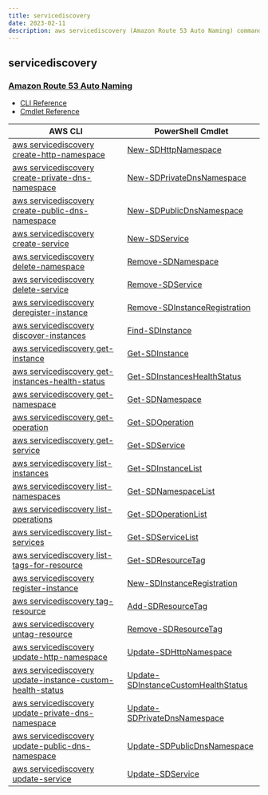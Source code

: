 ```yaml
---
title: servicediscovery
date: 2023-02-11
description: aws servicediscovery (Amazon Route 53 Auto Naming) command/cmdlet list.
---
```


## servicediscovery

### [Amazon Route 53 Auto Naming](https://aws.amazon.com/route53/)

* [CLI Reference](https://docs.aws.amazon.com/cli/latest/reference/servicediscovery/index.html)
* [Cmdlet Reference](https://docs.aws.amazon.com/powershell/latest/reference/items/Amazon_Route_53_Auto_Naming_cmdlets.html)

|AWS CLI|PowerShell Cmdlet|
|----|----|
|[aws servicediscovery create-http-namespace](https://docs.aws.amazon.com/cli/latest/reference/servicediscovery/create-http-namespace.html)|[New-SDHttpNamespace](https://docs.aws.amazon.com/powershell/latest/reference/items/New-SDHttpNamespace.html)|
|[aws servicediscovery create-private-dns-namespace](https://docs.aws.amazon.com/cli/latest/reference/servicediscovery/create-private-dns-namespace.html)|[New-SDPrivateDnsNamespace](https://docs.aws.amazon.com/powershell/latest/reference/items/New-SDPrivateDnsNamespace.html)|
|[aws servicediscovery create-public-dns-namespace](https://docs.aws.amazon.com/cli/latest/reference/servicediscovery/create-public-dns-namespace.html)|[New-SDPublicDnsNamespace](https://docs.aws.amazon.com/powershell/latest/reference/items/New-SDPublicDnsNamespace.html)|
|[aws servicediscovery create-service](https://docs.aws.amazon.com/cli/latest/reference/servicediscovery/create-service.html)|[New-SDService](https://docs.aws.amazon.com/powershell/latest/reference/items/New-SDService.html)|
|[aws servicediscovery delete-namespace](https://docs.aws.amazon.com/cli/latest/reference/servicediscovery/delete-namespace.html)|[Remove-SDNamespace](https://docs.aws.amazon.com/powershell/latest/reference/items/Remove-SDNamespace.html)|
|[aws servicediscovery delete-service](https://docs.aws.amazon.com/cli/latest/reference/servicediscovery/delete-service.html)|[Remove-SDService](https://docs.aws.amazon.com/powershell/latest/reference/items/Remove-SDService.html)|
|[aws servicediscovery deregister-instance](https://docs.aws.amazon.com/cli/latest/reference/servicediscovery/deregister-instance.html)|[Remove-SDInstanceRegistration](https://docs.aws.amazon.com/powershell/latest/reference/items/Remove-SDInstanceRegistration.html)|
|[aws servicediscovery discover-instances](https://docs.aws.amazon.com/cli/latest/reference/servicediscovery/discover-instances.html)|[Find-SDInstance](https://docs.aws.amazon.com/powershell/latest/reference/items/Find-SDInstance.html)|
|[aws servicediscovery get-instance](https://docs.aws.amazon.com/cli/latest/reference/servicediscovery/get-instance.html)|[Get-SDInstance](https://docs.aws.amazon.com/powershell/latest/reference/items/Get-SDInstance.html)|
|[aws servicediscovery get-instances-health-status](https://docs.aws.amazon.com/cli/latest/reference/servicediscovery/get-instances-health-status.html)|[Get-SDInstancesHealthStatus](https://docs.aws.amazon.com/powershell/latest/reference/items/Get-SDInstancesHealthStatus.html)|
|[aws servicediscovery get-namespace](https://docs.aws.amazon.com/cli/latest/reference/servicediscovery/get-namespace.html)|[Get-SDNamespace](https://docs.aws.amazon.com/powershell/latest/reference/items/Get-SDNamespace.html)|
|[aws servicediscovery get-operation](https://docs.aws.amazon.com/cli/latest/reference/servicediscovery/get-operation.html)|[Get-SDOperation](https://docs.aws.amazon.com/powershell/latest/reference/items/Get-SDOperation.html)|
|[aws servicediscovery get-service](https://docs.aws.amazon.com/cli/latest/reference/servicediscovery/get-service.html)|[Get-SDService](https://docs.aws.amazon.com/powershell/latest/reference/items/Get-SDService.html)|
|[aws servicediscovery list-instances](https://docs.aws.amazon.com/cli/latest/reference/servicediscovery/list-instances.html)|[Get-SDInstanceList](https://docs.aws.amazon.com/powershell/latest/reference/items/Get-SDInstanceList.html)|
|[aws servicediscovery list-namespaces](https://docs.aws.amazon.com/cli/latest/reference/servicediscovery/list-namespaces.html)|[Get-SDNamespaceList](https://docs.aws.amazon.com/powershell/latest/reference/items/Get-SDNamespaceList.html)|
|[aws servicediscovery list-operations](https://docs.aws.amazon.com/cli/latest/reference/servicediscovery/list-operations.html)|[Get-SDOperationList](https://docs.aws.amazon.com/powershell/latest/reference/items/Get-SDOperationList.html)|
|[aws servicediscovery list-services](https://docs.aws.amazon.com/cli/latest/reference/servicediscovery/list-services.html)|[Get-SDServiceList](https://docs.aws.amazon.com/powershell/latest/reference/items/Get-SDServiceList.html)|
|[aws servicediscovery list-tags-for-resource](https://docs.aws.amazon.com/cli/latest/reference/servicediscovery/list-tags-for-resource.html)|[Get-SDResourceTag](https://docs.aws.amazon.com/powershell/latest/reference/items/Get-SDResourceTag.html)|
|[aws servicediscovery register-instance](https://docs.aws.amazon.com/cli/latest/reference/servicediscovery/register-instance.html)|[New-SDInstanceRegistration](https://docs.aws.amazon.com/powershell/latest/reference/items/New-SDInstanceRegistration.html)|
|[aws servicediscovery tag-resource](https://docs.aws.amazon.com/cli/latest/reference/servicediscovery/tag-resource.html)|[Add-SDResourceTag](https://docs.aws.amazon.com/powershell/latest/reference/items/Add-SDResourceTag.html)|
|[aws servicediscovery untag-resource](https://docs.aws.amazon.com/cli/latest/reference/servicediscovery/untag-resource.html)|[Remove-SDResourceTag](https://docs.aws.amazon.com/powershell/latest/reference/items/Remove-SDResourceTag.html)|
|[aws servicediscovery update-http-namespace](https://docs.aws.amazon.com/cli/latest/reference/servicediscovery/update-http-namespace.html)|[Update-SDHttpNamespace](https://docs.aws.amazon.com/powershell/latest/reference/items/Update-SDHttpNamespace.html)|
|[aws servicediscovery update-instance-custom-health-status](https://docs.aws.amazon.com/cli/latest/reference/servicediscovery/update-instance-custom-health-status.html)|[Update-SDInstanceCustomHealthStatus](https://docs.aws.amazon.com/powershell/latest/reference/items/Update-SDInstanceCustomHealthStatus.html)|
|[aws servicediscovery update-private-dns-namespace](https://docs.aws.amazon.com/cli/latest/reference/servicediscovery/update-private-dns-namespace.html)|[Update-SDPrivateDnsNamespace](https://docs.aws.amazon.com/powershell/latest/reference/items/Update-SDPrivateDnsNamespace.html)|
|[aws servicediscovery update-public-dns-namespace](https://docs.aws.amazon.com/cli/latest/reference/servicediscovery/update-public-dns-namespace.html)|[Update-SDPublicDnsNamespace](https://docs.aws.amazon.com/powershell/latest/reference/items/Update-SDPublicDnsNamespace.html)|
|[aws servicediscovery update-service](https://docs.aws.amazon.com/cli/latest/reference/servicediscovery/update-service.html)|[Update-SDService](https://docs.aws.amazon.com/powershell/latest/reference/items/Update-SDService.html)|

